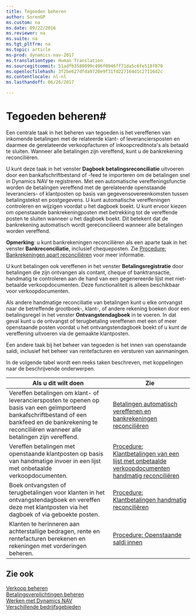 ```yaml
---
title: Tegoeden beheren
author: SorenGP
ms.custom: na
ms.date: 09/22/2016
ms.reviewer: na
ms.suite: na
ms.tgt_pltfrm: na
ms.topic: article
ms-prod: dynamics-nav-2017
ms.translationtype: Human Translation
ms.sourcegitcommit: 51adfb3588099c496f0946ff71da5c6fe518f070
ms.openlocfilehash: 3f2be627dfda9720e9f31fd227164d1c27116d2c
ms.contentlocale: nl-nl
ms.lasthandoff: 06/26/2017

---
```


# <a name="manage-receivables"></a>Tegoeden beheren#
Een centrale taak in het beheren van tegoeden is het vereffenen van inkomende betalingen met de relateerde klant- of leveranciersposten en daarmee de gerelateerde verkoopfacturen of inkoopcreditnota's als betaald te sluiten. Wanneer alle betalingen zijn vereffend, kunt u de bankrekening reconciliëren.  

U kunt deze taak in het venster **Dagboek betalingsreconciliatie** uitvoeren door een bankafschriftbestand of -feed te importeren om de betalingen snel in Dynamics NAV te registreren. Met een automatische vereffeningsfunctie worden de betalingen vereffend met de gerelateerde openstaande leveranciers- of klantposten op basis van gegevensovereenkomsten tussen betalingstekst en postgegevens. U kunt automatische vereffeningen controleren en wijzigen voordat u het dagboek boekt. U kunt ervoor kiezen om openstaande bankrekeningposten met betrekking tot de vereffende posten te sluiten wanneer u het dagboek boekt. Dit betekent dat de bankrekening automatisch wordt gereconcilieerd wanneer alle betalingen worden vereffend.

**Opmerking**: u kunt bankrekeningen reconciliëren als een aparte taak in het venster **Bankreconciliatie**, inclusief chequeposten. Zie [Procedure: Bankrekeningen apart reconciliëren](bank-how-reconcile-bank-accounts-separately.md) voor meer informatie.

U kunt betalingen ook vereffenen in het venster **Betalingsregistratie** door betalingen die zijn ontvangen als contant, cheque of banktransactie, handmatig te controleren aan de hand van een gegenereerde lijst met niet-betaalde verkoopdocumenten. Deze functionaliteit is alleen beschikbaar voor verkoopdocumenten.

Als andere handmatige reconciliatie van betalingen kunt u elke ontvangst naar de betreffende grootboek-, klant-, of andere rekening boeken door een betalingsregel in het venster **Ontvangstendagboek** in te voeren. In dat geval kunt u de ontvangst of terugbetaling vereffenen met een of meer openstaande posten voordat u het ontvangstendagboek boekt of u kunt de vereffening uitvoeren via de gemaakte klantposten.

Een andere taak bij het beheer van tegoeden is het innen van openstaande saldi, inclusief het beheer van rentefacturen en versturen van aanmaningen.

In de volgende tabel wordt een reeks taken beschreven, met koppelingen naar de beschrijvende onderwerpen.

|Als u dit wilt doen |Zie |
|---|----|
|Vereffen betalingen om klant- of leveranciersposten te openen op basis van een geïmporteerd bankafschriftbestand of een bankfeed en de bankrekening te reconciliëren wanneer alle betalingen zijn vereffend.|[Betalingen automatisch vereffenen en bankrekeningen reconciliëren](receivables-apply-payments-auto-reconcile-bank-accounts.md)|
|Vereffen betalingen met openstaande klantposten op basis van handmatige invoer in een lijst met onbetaalde verkoopdocumenten. | [Procedure: Klantbetalingen van een lijst met onbetaalde verkoopdocumenten handmatig reconciliëren](receivables-how-reconcile-customer-payments-list-unpaid-sales-documents.md)|
|Boek ontvangsten of terugbetalingen voor klanten in het ontvangstendagboek en vereffen deze met klantposten via het dagboek of via geboekte posten. | [Procedure: Klantbetalingen handmatig reconciliëren](receivables-how-apply-sales-transactions-manually.md) |
|Klanten te herinneren aan achterstallige bedragen, rente en rentefacturen berekenen en rekeningen met vorderingen beheren. | [Procedure: Openstaande saldi innen](receivables-collect-outstanding-balances.md) |

## <a name="see-also"></a>Zie ook
[Verkoop beheren](sales-manage-sales.md)  
[Betalingsverplichtingen beheren](payables-manage-payables.md)  
[Werken met Dynamics NAV](ui-work-product.md)  
[Verschillende bedrijfsgebieden](ui-across-business-areas.md)

